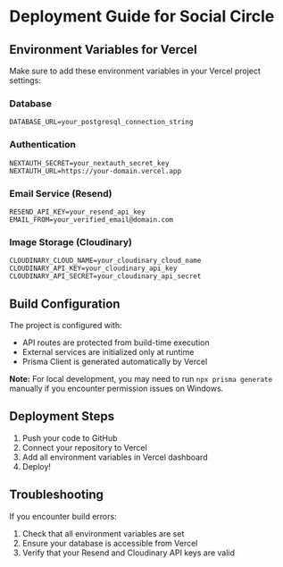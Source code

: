 # Deployment Guide for Social Circle

## Environment Variables for Vercel

Make sure to add these environment variables in your Vercel project settings:

### Database
```
DATABASE_URL=your_postgresql_connection_string
```

### Authentication
```
NEXTAUTH_SECRET=your_nextauth_secret_key
NEXTAUTH_URL=https://your-domain.vercel.app
```

### Email Service (Resend)
```
RESEND_API_KEY=your_resend_api_key
EMAIL_FROM=your_verified_email@domain.com
```

### Image Storage (Cloudinary)
```
CLOUDINARY_CLOUD_NAME=your_cloudinary_cloud_name
CLOUDINARY_API_KEY=your_cloudinary_api_key
CLOUDINARY_API_SECRET=your_cloudinary_api_secret
```

## Build Configuration

The project is configured with:
- API routes are protected from build-time execution
- External services are initialized only at runtime
- Prisma Client is generated automatically by Vercel

**Note:** For local development, you may need to run `npx prisma generate` manually if you encounter permission issues on Windows.

## Deployment Steps

1. Push your code to GitHub
2. Connect your repository to Vercel
3. Add all environment variables in Vercel dashboard
4. Deploy!

## Troubleshooting

If you encounter build errors:
1. Check that all environment variables are set
2. Ensure your database is accessible from Vercel
3. Verify that your Resend and Cloudinary API keys are valid 